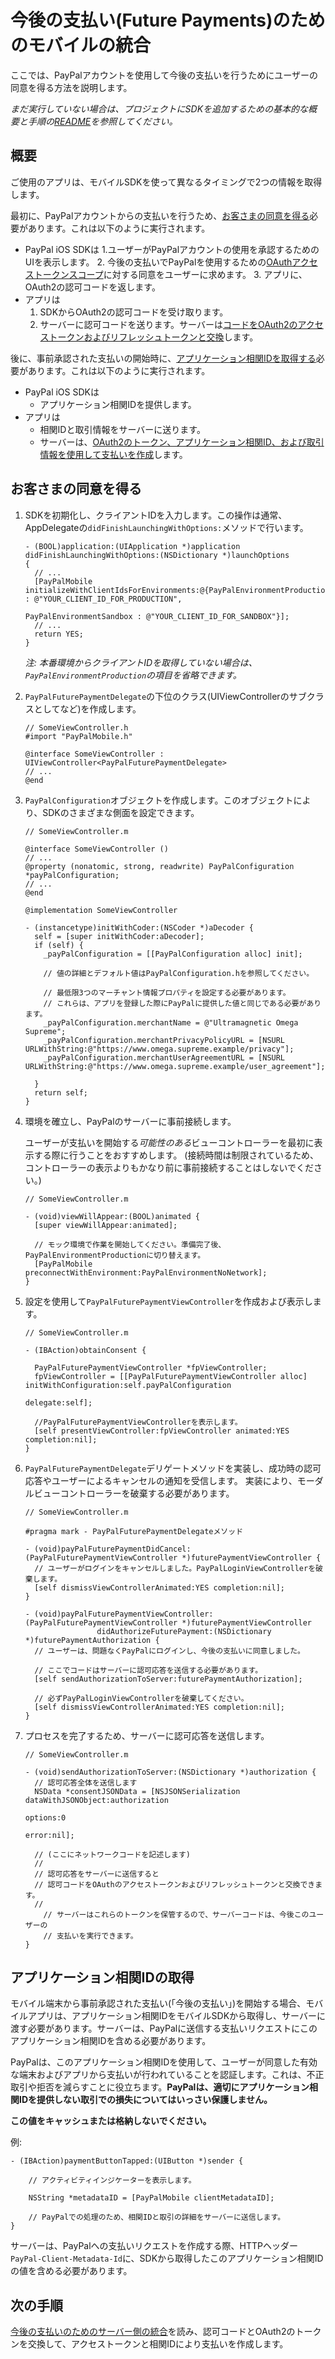 今後の支払い(Future Payments)のためのモバイルの統合
==================================

ここでは、PayPalアカウントを使用して今後の支払いを行うためにユーザーの同意を得る方法を説明します。

_まだ実行していない場合は、プロジェクトにSDKを追加するための基本的な概要と手順の[README](README.md)を参照してください。_


概要
--------

ご使用のアプリは、モバイルSDKを使って異なるタイミングで2つの情報を取得します。

最初に、PayPalアカウントからの支払いを行うため、[お客さまの同意を得る](#obtain-customer-consent)必要があります。これは以下のように実行されます。
* PayPal iOS SDKは
    1.ユーザーがPayPalアカウントの使用を承認するためのUIを表示します。
    2. 今後の支払いでPayPalを使用するための[OAuthアクセストークンスコープ](http://tools.ietf.org/html/rfc6749#page-23)に対する同意をユーザーに求めます。
    3. アプリに、OAuth2の認可コードを返します。
* アプリは
    1. SDKからOAuth2の認可コードを受け取ります。
    2. サーバーに認可コードを送ります。サーバーは[コードをOAuth2のアクセストークンおよびリフレッシュトークンと交換](future_payments_server.md#obtain-oauth2-tokens)します。

後に、事前承認された支払いの開始時に、[アプリケーション相関IDを取得する](#obtain-an-application-correlation-id)必要があります。これは以下のように実行されます。
* PayPal iOS SDKは
    * アプリケーション相関IDを提供します。
* アプリは
    * 相関IDと取引情報をサーバーに送ります。
    * サーバーは、[OAuth2のトークン、アプリケーション相関ID、および取引情報を使用して支払いを作成](future_payments_server.md)します。


お客さまの同意を得る
-----------------------

1. SDKを初期化し、クライアントIDを入力します。この操作は通常、AppDelegateの`didFinishLaunchingWithOptions:`メソッドで行います。

    ```obj-c
    - (BOOL)application:(UIApplication *)application didFinishLaunchingWithOptions:(NSDictionary *)launchOptions
    {
      // ...
      [PayPalMobile initializeWithClientIdsForEnvironments:@{PayPalEnvironmentProduction : @"YOUR_CLIENT_ID_FOR_PRODUCTION",
                                                             PayPalEnvironmentSandbox : @"YOUR_CLIENT_ID_FOR_SANDBOX"}];
      // ...
      return YES;
    }
    ```
    *注: 本番環境からクライアントIDを取得していない場合は、`PayPalEnvironmentProduction`の項目を省略できます。*

2. `PayPalFuturePaymentDelegate`の下位のクラス(UIViewControllerのサブクラスとしてなど)を作成します。

    ```obj-c
    // SomeViewController.h
    #import "PayPalMobile.h"

    @interface SomeViewController : UIViewController<PayPalFuturePaymentDelegate>
    // ...
    @end
    ```

3.  `PayPalConfiguration`オブジェクトを作成します。このオブジェクトにより、SDKのさまざまな側面を設定できます。

    ```obj-c
    // SomeViewController.m

    @interface SomeViewController ()
    // ...
    @property (nonatomic, strong, readwrite) PayPalConfiguration *payPalConfiguration;
    // ...
    @end

    @implementation SomeViewController

    - (instancetype)initWithCoder:(NSCoder *)aDecoder {
      self = [super initWithCoder:aDecoder];
      if (self) {
        _payPalConfiguration = [[PayPalConfiguration alloc] init];

        // 値の詳細とデフォルト値はPayPalConfiguration.hを参照してください。

        // 最低限3つのマーチャント情報プロパティを設定する必要があります。
        // これらは、アプリを登録した際にPayPalに提供した値と同じである必要があります。
        _payPalConfiguration.merchantName = @"Ultramagnetic Omega Supreme";
        _payPalConfiguration.merchantPrivacyPolicyURL = [NSURL URLWithString:@"https://www.omega.supreme.example/privacy"];
        _payPalConfiguration.merchantUserAgreementURL = [NSURL URLWithString:@"https://www.omega.supreme.example/user_agreement"];

      }
      return self;
    }
    ```

4. 環境を確立し、PayPalのサーバーに事前接続します。

   ユーザーが支払いを開始する*可能性のある*ビューコントローラーを最初に表示する際に行うことをおすすめします。
   (接続時間は制限されているため、コントローラーの表示よりもかなり前に事前接続することはしないでください。)

    ```obj-c
    // SomeViewController.m

    - (void)viewWillAppear:(BOOL)animated {
      [super viewWillAppear:animated];

      // モック環境で作業を開始してください。準備完了後、PayPalEnvironmentProductionに切り替えます。
      [PayPalMobile preconnectWithEnvironment:PayPalEnvironmentNoNetwork];
    }
    ```

5. 設定を使用して`PayPalFuturePaymentViewController`を作成および表示します。

    ```obj-c
    // SomeViewController.m

    - (IBAction)obtainConsent {

      PayPalFuturePaymentViewController *fpViewController;
      fpViewController = [[PayPalFuturePaymentViewController alloc] initWithConfiguration:self.payPalConfiguration
                                                                                 delegate:self];

      //PayPalFuturePaymentViewControllerを表示します。
      [self presentViewController:fpViewController animated:YES completion:nil];
    }
    ```

6. `PayPalFuturePaymentDelegate`デリゲートメソッドを実装し、成功時の認可応答やユーザーによるキャンセルの通知を受信します。
 実装により、モーダルビューコントローラーを破棄する必要があります。

    ```obj-c
    // SomeViewController.m

    #pragma mark - PayPalFuturePaymentDelegateメソッド

    - (void)payPalFuturePaymentDidCancel:(PayPalFuturePaymentViewController *)futurePaymentViewController {
      // ユーザーがログインをキャンセルしました。PayPalLoginViewControllerを破棄します。
      [self dismissViewControllerAnimated:YES completion:nil];
    }

    - (void)payPalFuturePaymentViewController:(PayPalFuturePaymentViewController *)futurePaymentViewController
                    didAuthorizeFuturePayment:(NSDictionary *)futurePaymentAuthorization {
      // ユーザーは、問題なくPayPalにログインし、今後の支払いに同意しました。

      // ここでコードはサーバーに認可応答を送信する必要があります。
      [self sendAuthorizationToServer:futurePaymentAuthorization];

      // 必ずPayPalLoginViewControllerを破棄してください。
      [self dismissViewControllerAnimated:YES completion:nil];
    }
    ```

7. プロセスを完了するため、サーバーに認可応答を送信します。

    ```obj-c
    // SomeViewController.m

    - (void)sendAuthorizationToServer:(NSDictionary *)authorization {
      // 認可応答全体を送信します
      NSData *consentJSONData = [NSJSONSerialization dataWithJSONObject:authorization
                                                                options:0
                                                                  error:nil];

      // (ここにネットワークコードを記述します)
      //
      // 認可応答をサーバーに送信すると
      // 認可コードをOAuthのアクセストークンおよびリフレッシュトークンと交換できます。
      //
        // サーバーはこれらのトークンを保管するので、サーバーコードは、今後このユーザーの
        // 支払いを実行できます。
    }
    ```


アプリケーション相関IDの取得
-----------------------


モバイル端末から事前承認された支払い(「今後の支払い」)を開始する場合、モバイルアプリは、アプリケーション相関IDをモバイルSDKから取得し、サーバーに渡す必要があります。サーバーは、PayPalに送信する支払いリクエストにこのアプリケーション相関IDを含める必要があります。

PayPalは、このアプリケーション相関IDを使用して、ユーザーが同意した有効な端末およびアプリから支払いが行われていることを認証します。これは、不正取引や拒否を減らすことに役立ちます。**PayPalは、適切にアプリケーション相関IDを提供しない取引での損失についてはいっさい保護しません。**

**この値をキャッシュまたは格納しないでください。**

例:

```obj-c
- (IBAction)paymentButtonTapped:(UIButton *)sender {

    // アクティビティインジケーターを表示します。

    NSString *metadataID = [PayPalMobile clientMetadataID];

    // PayPalでの処理のため、相関IDと取引の詳細をサーバーに送信します。
}
```

サーバーは、PayPalへの支払いリクエストを作成する際、HTTPヘッダー`PayPal-Client-Metadata-Id`に、SDKから取得したこのアプリケーション相関IDの値を含める必要があります。




次の手順
----------

[今後の支払いのためのサーバー側の統合](future_payments_server.md)を読み、認可コードとOAuth2のトークンを交換して、アクセストークンと相関IDにより支払いを作成します。
